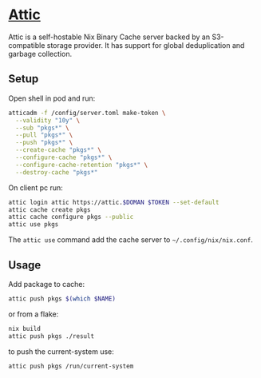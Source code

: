 # [Attic](https://github.com/zhaofengli/attic)

Attic is a self-hostable Nix Binary Cache server backed by an S3-compatible storage provider. It has support for global deduplication and garbage collection.

## Setup

Open shell in pod and run:

```sh 
atticadm -f /config/server.toml make-token \
  --validity "10y" \
  --sub "pkgs*" \
  --pull "pkgs*" \
  --push "pkgs*" \
  --create-cache "pkgs*" \
  --configure-cache "pkgs*" \
  --configure-cache-retention "pkgs*" \
  --destroy-cache "pkgs*"
```

On client pc run:

```sh 
attic login attic https://attic.$DOMAN $TOKEN --set-default
attic cache create pkgs
attic cache configure pkgs --public
attic use pkgs
```

The `attic use` command add the cache server to `~/.config/nix/nix.conf`.

## Usage

Add package to cache:

```sh 
attic push pkgs $(which $NAME)
```

or from a flake:

```sh
nix build
attic push pkgs ./result
```

to push the current-system use:

```sh
attic push pkgs /run/current-system
```
